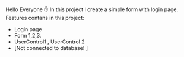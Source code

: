 Hello Everyone ✋
In this project I create a simple form with login page.
Features contans in this project:
* Login page
* Form 1,2,3.
* UserControl1 , UserControl 2
* [Not connected to database! ]
